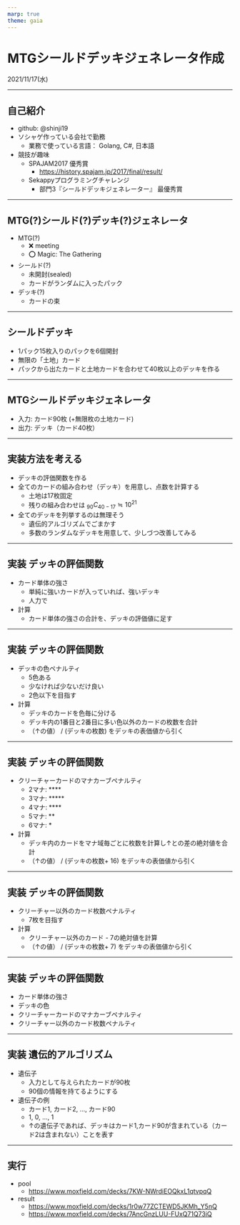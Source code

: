 ```yaml
---
marp: true
theme: gaia
---
```


<!-- class: invert -->

# MTGシールドデッキジェネレータ作成

2021/11/17(水)

---

## 自己紹介

- github: @shinji19
- ソシャゲ作っている会社で勤務
  - 業務で使っている言語： Golang, C#, 日本語
- 競技が趣味
  - SPAJAM2017 優秀賞
    - https://history.spajam.jp/2017/final/result/
  - Sekappyプログラミングチャレンジ 
    - 部門3『シールドデッキジェネレーター』 最優秀賞

---

## MTG(?)シールド(?)デッキ(?)ジェネレータ

- MTG(?)
  - ❌ meeting
  - ⭕️ Magic: The Gathering
- シールド(?)
  - 未開封(sealed)
  - カードがランダムに入ったパック
- デッキ(?)
  - カードの束

---

## シールドデッキ

- 1パック15枚入りのパックを6個開封
- 無限の「土地」カード
- パックから出たカードと土地カードを合わせて40枚以上のデッキを作る

---

## MTGシールドデッキジェネレータ

- 入力: カード90枚 (+無限枚の土地カード)
- 出力: デッキ（カード40枚）

---

## 実装方法を考える

- デッキの評価関数を作る
- 全てのカードの組み合わせ（デッキ）を用意し、点数を計算する
  - 土地は17枚固定
  - 残りの組み合わせは $_{90}C_{40-17}\fallingdotseq10^{21}$
- 全てのデッキを列挙するのは無理そう
  - 遺伝的アルゴリズムでごまかす
  - 多数のランダムなデッキを用意して、少しづつ改善してみる

---

## 実装 デッキの評価関数

- カード単体の強さ
  - 単純に強いカードが入っていれば、強いデッキ
  - 人力で
- 計算
  - カード単体の強さの合計を、デッキの評価値に足す

---

## 実装 デッキの評価関数

- デッキの色ペナルティ
  - 5色ある
  - 少なければ少ないだけ良い
  - 2色以下を目指す
- 計算
  - デッキのカードを色毎に分ける
  - デッキ内の1番目と2番目に多い色以外のカードの枚数を合計
  - （↑の値） / (デッキの枚数) をデッキの表価値から引く

---

## 実装 デッキの評価関数

- クリーチャーカードのマナカーブペナルティ
  - 2マナ: ****
  - 3マナ: *****
  - 4マナ: ****
  - 5マナ: **
  - 6マナ: *
- 計算
  - デッキ内のカードをマナ域毎ごとに枚数を計算し↑との差の絶対値を合計
  - （↑の値） / (デッキの枚数+ 16) をデッキの表価値から引く
---

## 実装 デッキの評価関数

- クリーチャー以外のカード枚数ペナルティ
  - 7枚を目指す
- 計算
  - クリーチャー以外のカード - 7の絶対値を計算
  - （↑の値） / (デッキの枚数+ 7) をデッキの表価値から引く
---

## 実装 デッキの評価関数

- カード単体の強さ
- デッキの色
- クリーチャーカードのマナカーブペナルティ
- クリーチャー以外のカード枚数ペナルティ

---

## 実装 遺伝的アルゴリズム

- 遺伝子 
  - 入力として与えられたカードが90枚
  - 90個の情報を持てるようにする
- 遺伝子の例
  - カード1, カード2, ..., カード90
  - 1, 0, ..., 1 
  - ↑の遺伝子であれば、デッキはカード1,カード90が含まれている（カード2は含まれない）ことを表す

---

## 実行

- pool
  - https://www.moxfield.com/decks/7KW-NWrdiEOQkxL1qtvpqQ
- result
  - https://www.moxfield.com/decks/1r0w77ZCTEWD5JKMh_Y5nQ
  - https://www.moxfield.com/decks/7AncGnzLUU-FUxQ71Q73iQ
